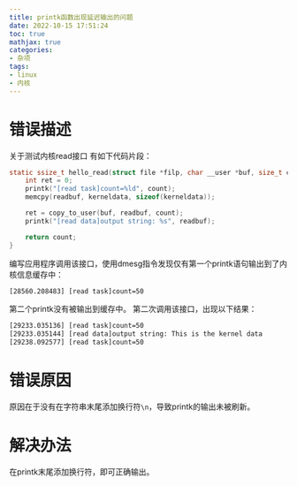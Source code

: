 ```yaml
---
title: printk函数出现延迟输出的问题
date: 2022-10-15 17:51:24
toc: true
mathjax: true
categories:
- 杂项
tags:
- linux
- 内核
---
```


# 错误描述
关于测试内核read接口
有如下代码片段：

```c
static ssize_t hello_read(struct file *filp, char __user *buf, size_t count, loff_t *ppos){
    int ret = 0;
    printk("[read task]count=%ld", count);
    memcpy(readbuf, kerneldata, sizeof(kerneldata));

    ret = copy_to_user(buf, readbuf, count);
    printk("[read data]output string: %s", readbuf);

    return count;
}
```
编写应用程序调用该接口，使用dmesg指令发现仅有第一个printk语句输出到了内核信息缓存中：

```bash
[28560.208483] [read task]count=50
```
第二个printk没有被输出到缓存中。
第二次调用该接口，出现以下结果：

```bash
[29233.035136] [read task]count=50
[29233.035144] [read data]output string: This is the kernel data
[29238.092577] [read task]count=50
```
# 错误原因
原因在于没有在字符串末尾添加换行符`\n`，导致printk的输出未被刷新。
# 解决办法
在printk末尾添加换行符，即可正确输出。